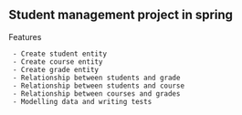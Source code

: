 ## Student management project in spring
  Features 

     - Create student entity
     - Create course entity
     - Create grade entity
     - Relationship between students and grade
     - Relationship between students and course
     - Relationship between courses and grades
     - Modelling data and writing tests